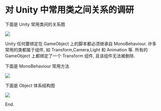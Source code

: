 # 对 Unity 中常用类之间关系的调研

下面是 Unity 常用类间的关系图

![](http://images2015.cnblogs.com/blog/1098699/201703/1098699-20170309201210938-1693138886.png)

Unity 任何要绑定在 GameObject 上的脚本都必须继承自 MonoBehaviour. 许多常用的类都属于组件, 如 Transform,Camera,Light 和 Animation 等. 所有的 GameObject 上都绑定了一个 Transform 组件, 且该组件无法被删除.

下面是 MonoBehaviour 常用方法

![](http://images2015.cnblogs.com/blog/1098699/201703/1098699-20170309201221250-2104449481.png)

下面是 Object 体系结构图

![](http://images2015.cnblogs.com/blog/1098699/201703/1098699-20170309210450375-1419744347.png)

End.
